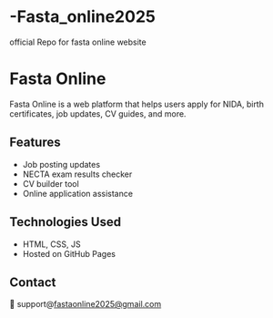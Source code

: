 # -Fasta_online2025
official Repo for fasta online website
# Fasta Online

Fasta Online is a web platform that helps users apply for NIDA, birth certificates, job updates, CV guides, and more.

## Features
- Job posting updates
- NECTA exam results checker
- CV builder tool
- Online application assistance

## Technologies Used
- HTML, CSS, JS
- Hosted on GitHub Pages 

## Contact
📧 support@fastaonline2025@gmail.com

